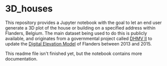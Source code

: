 # 3D_houses

This repository provides a Jupyter notebook with the goal to let an end user generate a 3D plot of the house or building on a specified address within Flanders, Belgium. The main dataset being used to do this is publicly available, and originates from a governmental project called [DHMV II](https://overheid.vlaanderen.be/dhm-digitaal-hoogtemodel-vlaanderen-ii) to update the [Digital Elevation Model](https://en.wikipedia.org/wiki/Digital_elevation_model) of Flanders between 2013 and 2015.

This readme file isn't finished yet, but the notebook contains more documentation.
